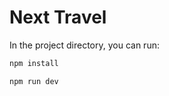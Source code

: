 # Next Travel 

In the project directory, you can run:

```sh
npm install
```
```sh
npm run dev
```


